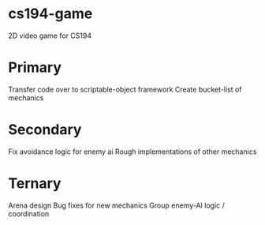 # cs194-game
2D video game for CS194


# Primary
Transfer code over to scriptable-object framework
Create bucket-list of mechanics

# Secondary
Fix avoidance logic for enemy ai
Rough implementations of other mechanics

# Ternary
Arena design
Bug fixes for new mechanics
Group enemy-AI logic / coordination
